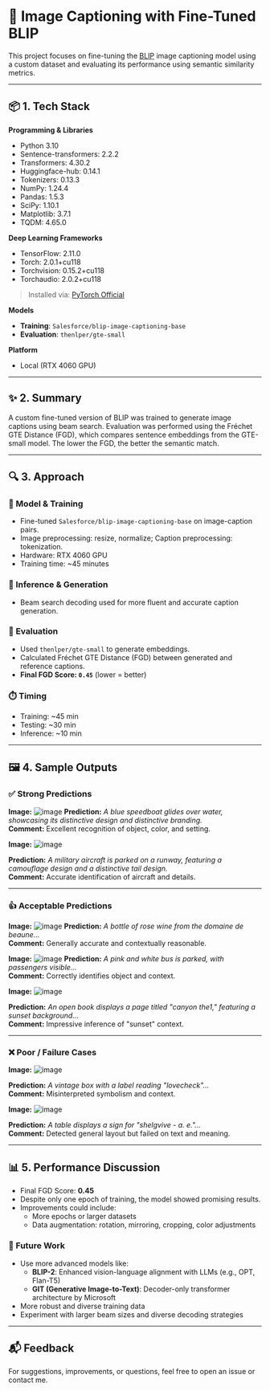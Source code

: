 # 🧠 Image Captioning with Fine-Tuned BLIP

This project focuses on fine-tuning the [BLIP](https://github.com/salesforce/BLIP) image captioning model using a custom dataset and evaluating its performance using semantic similarity metrics.

---

## 📦 1. Tech Stack

**Programming & Libraries**
- Python 3.10  
- Sentence-transformers: 2.2.2  
- Transformers: 4.30.2  
- Huggingface-hub: 0.14.1  
- Tokenizers: 0.13.3  
- NumPy: 1.24.4  
- Pandas: 1.5.3  
- SciPy: 1.10.1  
- Matplotlib: 3.7.1  
- TQDM: 4.65.0  

**Deep Learning Frameworks**
- TensorFlow: 2.11.0  
- Torch: 2.0.1+cu118  
- Torchvision: 0.15.2+cu118  
- Torchaudio: 2.0.2+cu118  
> Installed via: [PyTorch Official](https://download.pytorch.org/whl/torch_stable.html)

**Models**
- **Training**: `Salesforce/blip-image-captioning-base`  
- **Evaluation**: `thenlper/gte-small`  

**Platform**
- Local (RTX 4060 GPU)

---

## ✨ 2. Summary

A custom fine-tuned version of BLIP was trained to generate image captions using beam search. Evaluation was performed using the Fréchet GTE Distance (FGD), which compares sentence embeddings from the GTE-small model. The lower the FGD, the better the semantic match.

---

## 🔍 3. Approach

### 🧠 Model & Training
- Fine-tuned `Salesforce/blip-image-captioning-base` on image-caption pairs.
- Image preprocessing: resize, normalize; Caption preprocessing: tokenization.
- Hardware: RTX 4060 GPU
- Training time: ~45 minutes

### 💬 Inference & Generation
- Beam search decoding used for more fluent and accurate caption generation.

### 📐 Evaluation
- Used `thenlper/gte-small` to generate embeddings.
- Calculated Fréchet GTE Distance (FGD) between generated and reference captions.
- **Final FGD Score: `0.45`** (lower = better)

### ⏱️ Timing
- Training: ~45 min  
- Testing: ~30 min  
- Inference: ~10 min  

---

## 🖼️ 4. Sample Outputs

### ✅ Strong Predictions
**Image:** ![image](https://github.com/user-attachments/assets/e32664f6-17af-4d0a-9a89-4199567ca767) 
**Prediction:** *A blue speedboat glides over water, showcasing its distinctive design and distinctive branding.*  
**Comment:** Excellent recognition of object, color, and setting.

**Image:** ![image](https://github.com/user-attachments/assets/689625f0-b1c0-4740-bd6f-07d1c4cc0c37)

**Prediction:** *A military aircraft is parked on a runway, featuring a camouflage design and a distinctive tail design.*  
**Comment:** Accurate identification of aircraft and details.

---

### 👍 Acceptable Predictions
**Image:** ![image](https://github.com/user-attachments/assets/8f63fa36-67e6-45ca-ac68-51f383504097)
**Prediction:** *A bottle of rose wine from the domaine de beaune...*  
**Comment:** Generally accurate and contextually reasonable.

**Image:** ![image](https://github.com/user-attachments/assets/0c456692-d03c-449d-b521-86e4a302c8c7)
**Prediction:** *A pink and white bus is parked, with passengers visible...*  
**Comment:** Correctly identifies object and context.

**Image:** ![image](https://github.com/user-attachments/assets/eebe7a27-0b84-4833-9284-80e526311e45)

**Prediction:** *An open book displays a page titled "canyon the1," featuring a sunset background...*  
**Comment:** Impressive inference of "sunset" context.

---

### ❌ Poor / Failure Cases
**Image:** ![image](https://github.com/user-attachments/assets/04f1fabf-8b55-4fb2-a88f-c5c2ae08a69c)

**Prediction:** *A vintage box with a label reading "lovecheck"...*  
**Comment:** Misinterpreted symbolism and context.

**Image:** ![image](https://github.com/user-attachments/assets/570cb68b-8d8e-4935-89f1-101a59500977)

**Prediction:** *A table displays a sign for "shelgvive - a. e."...*  
**Comment:** Detected general layout but failed on text and meaning.

---

## 📊 5. Performance Discussion

- Final FGD Score: **0.45**
- Despite only one epoch of training, the model showed promising results.
- Improvements could include:
  - More epochs or larger datasets
  - Data augmentation: rotation, mirroring, cropping, color adjustments

### 🔁 Future Work

- Use more advanced models like:
  - **BLIP-2**: Enhanced vision-language alignment with LLMs (e.g., OPT, Flan-T5)
  - **GIT (Generative Image-to-Text)**: Decoder-only transformer architecture by Microsoft
- More robust and diverse training data
- Experiment with larger beam sizes and diverse decoding strategies

---

## 📬 Feedback

For suggestions, improvements, or questions, feel free to open an issue or contact me.
